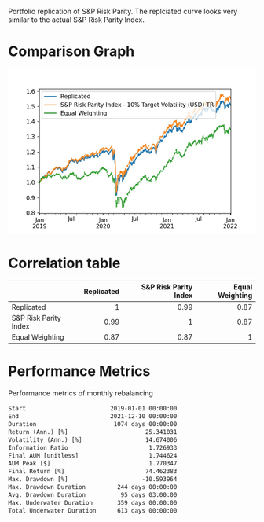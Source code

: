 Portfolio replication of S&P Risk Parity.
The replciated curve looks very similar to the actual
S&P Risk Parity Index.

# Comparison Graph
![](result/img/comparison.jpg)

# Correlation table
|                        |   Replicated | S&P Risk Parity Index |   Equal Weighting |
|:-----------------------|-------------:|----------------------:|------------------:|
| Replicated             |         1    |                  0.99 |              0.87 |
| S&P Risk Parity Index  |         0.99 |                     1 |              0.87 |
| Equal Weighting        |         0.87 |                  0.87 |              1    |


# Performance Metrics
Performance metrics of monthly rebalancing

```plaintext
Start                        2019-01-01 00:00:00
End                          2021-12-10 00:00:00
Duration                      1074 days 00:00:00
Return (Ann.) [%]                      25.341031
Volatility (Ann.) [%]                  14.674006
Information Ratio                       1.726933
Final AUM [unitless]                    1.744624
AUM Peak [$]                            1.770347
Final Return [%]                       74.462383
Max. Drawdown [%]                     -10.593964
Max. Drawdown Duration         244 days 00:00:00
Avg. Drawdown Duration          95 days 03:00:00
Max. Underwater Duration       359 days 00:00:00
Total Underwater Duration      613 days 00:00:00
```
